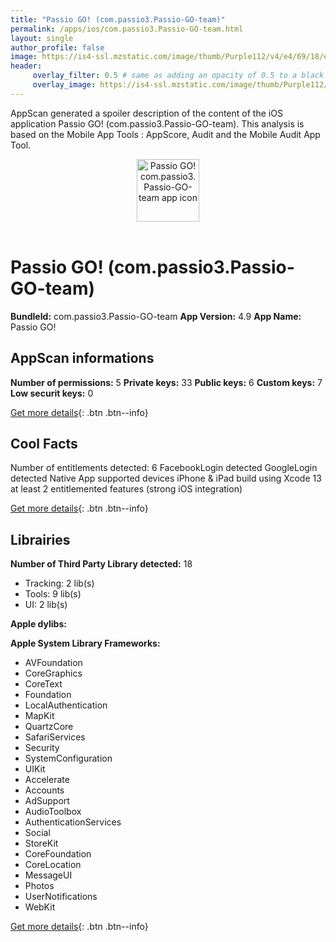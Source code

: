 ```yaml
---
title: "Passio GO! (com.passio3.Passio-GO-team)"
permalink: /apps/ios/com.passio3.Passio-GO-team.html
layout: single
author_profile: false
image: https://is4-ssl.mzstatic.com/image/thumb/Purple112/v4/e4/69/18/e46918a3-d08f-84f3-39ed-07dbcad84a97/AppIcon-1x_U007emarketing-0-10-0-85-220.png/512x512bb.jpg
header: 
     overlay_filter: 0.5 # same as adding an opacity of 0.5 to a black background
     overlay_image: https://is4-ssl.mzstatic.com/image/thumb/Purple112/v4/e4/69/18/e46918a3-d08f-84f3-39ed-07dbcad84a97/AppIcon-1x_U007emarketing-0-10-0-85-220.png/512x512bb.jpg
---
```

AppScan generated a spoiler description of the content of the iOS application Passio GO! (com.passio3.Passio-GO-team). This analysis is based on the Mobile App Tools : AppScore, Audit and the Mobile Audit App Tool.

  
  
<div style="text-align: center;"><img src="https://is4-ssl.mzstatic.com/image/thumb/Purple112/v4/e4/69/18/e46918a3-d08f-84f3-39ed-07dbcad84a97/AppIcon-1x_U007emarketing-0-10-0-85-220.png/512x512bb.jpg" width="100" height="100" alt="Passio GO! com.passio3.Passio-GO-team app icon"></div></br>
  
# Passio GO! (com.passio3.Passio-GO-team)

**BundleId:** com.passio3.Passio-GO-team
**App Version:** 4.9
**App Name:** Passio GO!


## AppScan informations 

**Number of permissions:** 5
**Private keys:** 33
**Public keys:** 6
**Custom keys:** 7
**Low securit keys:** 0
  
[Get more details](/pricing.html){: .btn .btn--info}

## Cool Facts

Number of entitlements detected: 6
FacebookLogin detected
GoogleLogin detected
Native App
supported devices iPhone & iPad
build using Xcode 13
at least 2 entitlemented features (strong iOS integration)
  
[Get more details](/pricing.html){: .btn .btn--info}

## Librairies 
**Number of Third Party Library detected:** 18
- Tracking: 2 lib(s)
- Tools: 9 lib(s)
- UI: 2 lib(s)

**Apple dylibs:**


**Apple System Library Frameworks:**
- AVFoundation
- CoreGraphics
- CoreText
- Foundation
- LocalAuthentication
- MapKit
- QuartzCore
- SafariServices
- Security
- SystemConfiguration
- UIKit
- Accelerate
- Accounts
- AdSupport
- AudioToolbox
- AuthenticationServices
- Social
- StoreKit
- CoreFoundation
- CoreLocation
- MessageUI
- Photos
- UserNotifications
- WebKit


  
[Get more details](/pricing.html){: .btn .btn--info}

